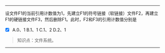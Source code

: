 ---
设文件F1的当前引用计数值为1，先建立F1的符号链接（软链接）文件F2，再建立F1的硬链接文件F3，然后删除F1。此时，F2和F3的引用计数值分别是
- [x] A.0、1 B.1、1 C.1、2 D.2、1

> 知识点：文件系统。

---